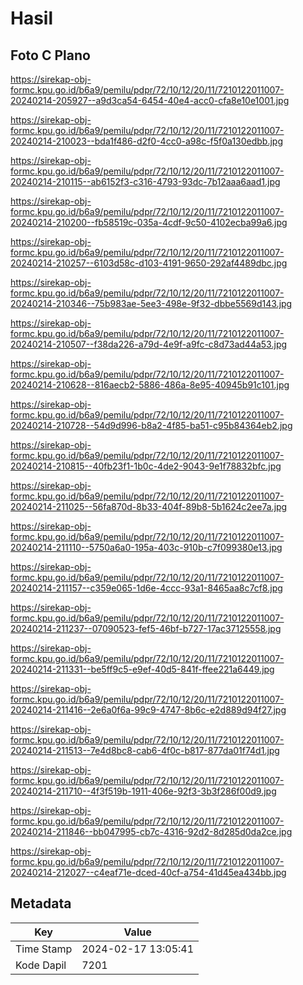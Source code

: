 # Hasil

## Foto C Plano

https://sirekap-obj-formc.kpu.go.id/b6a9/pemilu/pdpr/72/10/12/20/11/7210122011007-20240214-205927--a9d3ca54-6454-40e4-acc0-cfa8e10e1001.jpg

https://sirekap-obj-formc.kpu.go.id/b6a9/pemilu/pdpr/72/10/12/20/11/7210122011007-20240214-210023--bda1f486-d2f0-4cc0-a98c-f5f0a130edbb.jpg

https://sirekap-obj-formc.kpu.go.id/b6a9/pemilu/pdpr/72/10/12/20/11/7210122011007-20240214-210115--ab6152f3-c316-4793-93dc-7b12aaa6aad1.jpg

https://sirekap-obj-formc.kpu.go.id/b6a9/pemilu/pdpr/72/10/12/20/11/7210122011007-20240214-210200--fb58519c-035a-4cdf-9c50-4102ecba99a6.jpg

https://sirekap-obj-formc.kpu.go.id/b6a9/pemilu/pdpr/72/10/12/20/11/7210122011007-20240214-210257--6103d58c-d103-4191-9650-292af4489dbc.jpg

https://sirekap-obj-formc.kpu.go.id/b6a9/pemilu/pdpr/72/10/12/20/11/7210122011007-20240214-210346--75b983ae-5ee3-498e-9f32-dbbe5569d143.jpg

https://sirekap-obj-formc.kpu.go.id/b6a9/pemilu/pdpr/72/10/12/20/11/7210122011007-20240214-210507--f38da226-a79d-4e9f-a9fc-c8d73ad44a53.jpg

https://sirekap-obj-formc.kpu.go.id/b6a9/pemilu/pdpr/72/10/12/20/11/7210122011007-20240214-210628--816aecb2-5886-486a-8e95-40945b91c101.jpg

https://sirekap-obj-formc.kpu.go.id/b6a9/pemilu/pdpr/72/10/12/20/11/7210122011007-20240214-210728--54d9d996-b8a2-4f85-ba51-c95b84364eb2.jpg

https://sirekap-obj-formc.kpu.go.id/b6a9/pemilu/pdpr/72/10/12/20/11/7210122011007-20240214-210815--40fb23f1-1b0c-4de2-9043-9e1f78832bfc.jpg

https://sirekap-obj-formc.kpu.go.id/b6a9/pemilu/pdpr/72/10/12/20/11/7210122011007-20240214-211025--56fa870d-8b33-404f-89b8-5b1624c2ee7a.jpg

https://sirekap-obj-formc.kpu.go.id/b6a9/pemilu/pdpr/72/10/12/20/11/7210122011007-20240214-211110--5750a6a0-195a-403c-910b-c7f099380e13.jpg

https://sirekap-obj-formc.kpu.go.id/b6a9/pemilu/pdpr/72/10/12/20/11/7210122011007-20240214-211157--c359e065-1d6e-4ccc-93a1-8465aa8c7cf8.jpg

https://sirekap-obj-formc.kpu.go.id/b6a9/pemilu/pdpr/72/10/12/20/11/7210122011007-20240214-211237--07090523-fef5-46bf-b727-17ac37125558.jpg

https://sirekap-obj-formc.kpu.go.id/b6a9/pemilu/pdpr/72/10/12/20/11/7210122011007-20240214-211331--be5ff9c5-e9ef-40d5-841f-ffee221a6449.jpg

https://sirekap-obj-formc.kpu.go.id/b6a9/pemilu/pdpr/72/10/12/20/11/7210122011007-20240214-211416--2e6a0f6a-99c9-4747-8b6c-e2d889d94f27.jpg

https://sirekap-obj-formc.kpu.go.id/b6a9/pemilu/pdpr/72/10/12/20/11/7210122011007-20240214-211513--7e4d8bc8-cab6-4f0c-b817-877da01f74d1.jpg

https://sirekap-obj-formc.kpu.go.id/b6a9/pemilu/pdpr/72/10/12/20/11/7210122011007-20240214-211710--4f3f519b-1911-406e-92f3-3b3f286f00d9.jpg

https://sirekap-obj-formc.kpu.go.id/b6a9/pemilu/pdpr/72/10/12/20/11/7210122011007-20240214-211846--bb047995-cb7c-4316-92d2-8d285d0da2ce.jpg

https://sirekap-obj-formc.kpu.go.id/b6a9/pemilu/pdpr/72/10/12/20/11/7210122011007-20240214-212027--c4eaf71e-dced-40cf-a754-41d45ea434bb.jpg


## Metadata

| Key        | Value               |
| ---------- | ------------------- |
| Time Stamp | 2024-02-17 13:05:41 |
| Kode Dapil | 7201                |



